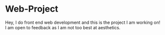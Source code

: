 # Web-Project
Hey, I do front end web development and this is the project I am working on! I am open to feedback as I am not too best at aesthetics.
